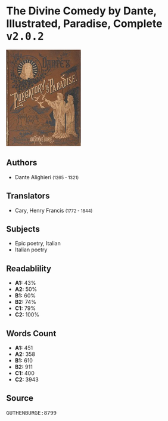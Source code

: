 # The Divine Comedy by Dante, Illustrated, Paradise, Complete <kbd>v2.0.2</kbd>

![](./cover.medium.jpg "")

## Authors


 - Dante Alighieri <small>(1265 - 1321)</small>

## Translators


 - Cary, Henry Francis <small>(1772 - 1844)</small>

## Subjects


 - Epic poetry, Italian
 - Italian poetry

## Readablility


 - **A1:** 43%
 - **A2:** 50%
 - **B1:** 60%
 - **B2:** 74%
 - **C1:** 79%
 - **C2:** 100%

## Words Count


 - **A1:** 451
 - **A2:** 358
 - **B1:** 610
 - **B2:** 911
 - **C1:** 400
 - **C2:** 3943

## Source


<kbd>GUTHENBURGE:8799</kbd>
